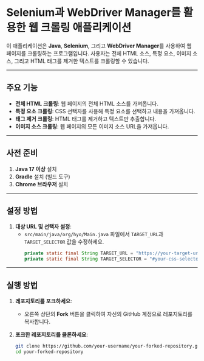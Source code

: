 # Selenium과 WebDriver Manager를 활용한 웹 크롤링 애플리케이션

이 애플리케이션은 **Java**, **Selenium**, 그리고 **WebDriver Manager**를 사용하여 웹 페이지를 크롤링하는 프로그램입니다. 사용자는 전체 HTML 소스, 특정 요소, 이미지 소스, 그리고 HTML 태그를 제거한 텍스트를 크롤링할 수 있습니다.

---

## 주요 기능

- **전체 HTML 크롤링**: 웹 페이지의 전체 HTML 소스를 가져옵니다.
- **특정 요소 크롤링**: CSS 선택자를 사용해 특정 요소를 선택하고 내용을 가져옵니다.
- **태그 제거 크롤링**: HTML 태그를 제거하고 텍스트만 추출합니다.
- **이미지 소스 크롤링**: 웹 페이지의 모든 이미지 소스 URL을 가져옵니다.

---

## 사전 준비

1. **Java 17 이상** 설치
2. **Gradle** 설치 (빌드 도구)
3. **Chrome 브라우저** 설치

---

## 설정 방법

1. **대상 URL 및 선택자 설정**:
   - `src/main/java/org/hyo/Main.java` 파일에서 `TARGET_URL`과 `TARGET_SELECTOR` 값을 수정하세요.
     ```java
     private static final String TARGET_URL = "https://your-target-url.com";
     private static final String TARGET_SELECTOR = "#your-css-selector";
     ```

---

## 실행 방법

1. **레포지토리를 포크하세요**:
   - 오른쪽 상단의 **Fork** 버튼을 클릭하여 자신의 GitHub 계정으로 레포지토리를 복사합니다.

2. **포크한 레포지토리를 클론하세요**:
   ```bash
   git clone https://github.com/your-username/your-forked-repository.git
   cd your-forked-repository
